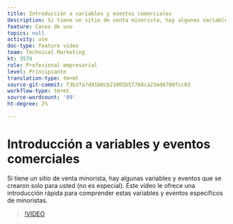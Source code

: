 ```yaml
---
title: Introducción a variables y eventos comerciales
description: Si tiene un sitio de venta minorista, hay algunas variables y eventos que se crearon solo para usted (no es especial). Este vídeo le ofrece una introducción rápida para comprender estas variables y eventos específicos de minoristas.
feature: Casos de uso
topics: null
activity: use
doc-type: feature video
team: Technical Marketing
kt: 3579
role: Profesional empresarial
level: Principiante
translation-type: tm+mt
source-git-commit: f3b3fa7d91b0cb21005b57768ca23ed6700fcc03
workflow-type: tm+mt
source-wordcount: '89'
ht-degree: 2%

---
```



# Introducción a variables y eventos comerciales

Si tiene un sitio de venta minorista, hay algunas variables y eventos que se crearon solo para usted (no es especial). Este vídeo le ofrece una introducción rápida para comprender estas variables y eventos específicos de minoristas.

>[!VIDEO](https://video.tv.adobe.com/v/28750/?quality=12)
